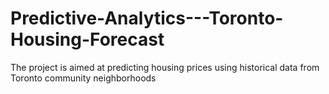 # Predictive-Analytics---Toronto-Housing-Forecast
The project is aimed at predicting housing prices using historical data from Toronto community neighborhoods
